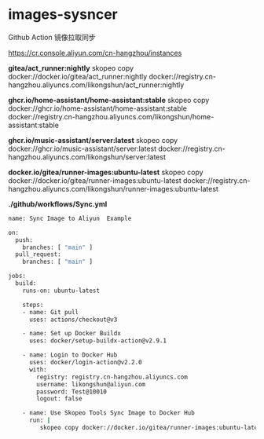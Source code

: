 # images-sysncer
Github Action 镜像拉取同步

https://cr.console.aliyun.com/cn-hangzhou/instances

**gitea/act_runner:nightly**
skopeo copy docker://docker.io/gitea/act_runner:nightly docker://registry.cn-hangzhou.aliyuncs.com/likongshun/act_runner:nightly

**ghcr.io/home-assistant/home-assistant:stable**
skopeo copy docker://ghcr.io/home-assistant/home-assistant:stable docker://registry.cn-hangzhou.aliyuncs.com/likongshun/home-assistant:stable

**ghcr.io/music-assistant/server:latest**
skopeo copy docker://ghcr.io/music-assistant/server:latest docker://registry.cn-hangzhou.aliyuncs.com/likongshun/server:latest

**docker.io/gitea/runner-images:ubuntu-latest**
skopeo copy docker://docker.io/gitea/runner-images:ubuntu-latest docker://registry.cn-hangzhou.aliyuncs.com/likongshun/runner-images:ubuntu-latest


**./github/workflows/Sync.yml**

```bash
name: Sync Image to Aliyun  Example

on:
  push:
    branches: [ "main" ]
  pull_request:
    branches: [ "main" ]

jobs:
  build:
    runs-on: ubuntu-latest

    steps:
    - name: Git pull
      uses: actions/checkout@v3

    - name: Set up Docker Buildx
      uses: docker/setup-buildx-action@v2.9.1

    - name: Login to Docker Hub
      uses: docker/login-action@v2.2.0
      with:
        registry: registry.cn-hangzhou.aliyuncs.com
        username: likongshun@aliyun.com
        password: Test@10010
        logout: false

    - name: Use Skopeo Tools Sync Image to Docker Hub
      run: |
         skopeo copy docker://docker.io/gitea/runner-images:ubuntu-latest docker://registry.cn-hangzhou.aliyuncs.com/likongshun/runner-images:ubuntu-latest
```


